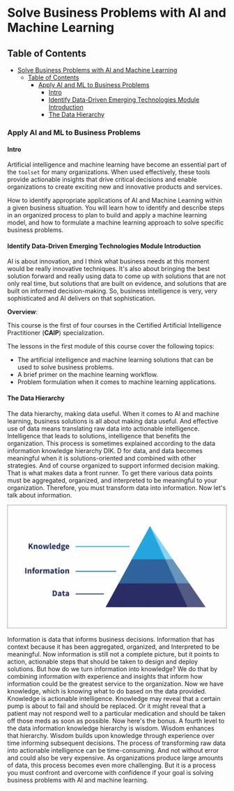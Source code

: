 # Solve Business Problems with AI and Machine Learning

## Table of Contents

- [Solve Business Problems with AI and Machine Learning](#solve-business-problems-with-ai-and-machine-learning)
  - [Table of Contents](#table-of-contents)
    - [Apply AI and ML to Business Problems](#apply-ai-and-ml-to-business-problems)
      - [Intro](#intro)
      - [Identify Data-Driven Emerging Technologies Module Introduction](#identify-data-driven-emerging-technologies-module-introduction)
      - [The Data Hierarchy](#the-data-hierarchy)

### Apply AI and ML to Business Problems

#### Intro

Artificial intelligence and machine learning have become an essential part of the `toolset` for many organizations. When used effectively, these tools provide actionable insights that drive critical decisions and enable organizations to create exciting new and innovative products and services.

How to identify appropriate applications of AI and Machine Learning within a given business situation. You will learn how to identify and describe steps in an organized process to plan to build and apply a machine learning model, and how to formulate a machine learning approach to solve specific business problems.

#### Identify Data-Driven Emerging Technologies Module Introduction

AI is about innovation, and I think what business needs at this moment would be really innovative techniques. It's also about bringing the best solution forward and really using data to come up with solutions that are not only real time, but solutions that are built on evidence, and solutions that are built on informed decision-making. So, business intelligence is very, very sophisticated and AI delivers on that sophistication.

**Overview**:

This course is the first of four courses in the Certified Artificial Intelligence Practitioner (**CAIP**) specialization.

The lessons in the first module of this course cover the following topics:

- The artificial intelligence and machine learning solutions that can be used to solve business problems.
- A brief primer on the machine learning workflow.
- Problem formulation when it comes to machine learning applications.

#### The Data Hierarchy

The data hierarchy, making data useful. When it comes to AI and machine learning, business solutions is all about making data useful. And effective use of data means translating raw data into actionable intelligence. Intelligence that leads to solutions, intelligence that benefits the organization. This process is sometimes explained according to the data information knowledge hierarchy DIK. D for data, and data becomes meaningful when it is solutions-oriented and combined with other strategies. And of course organized to support informed decision making. That is what makes data a front runner. To get there various data points must be aggregated, organized, and interpreted to be meaningful to your organization. Therefore, you must transform data into information. Now let's talk about information.

![images](images/1.png)

Information is data that informs business decisions. Information that has context because it has been aggregated, organized, and Interpreted to be meaningful. Now information is still not a complete picture, but it points to action, actionable steps that should be taken to design and deploy solutions. But how do we turn information into knowledge? We do that by combining information with experience and insights that inform how information could be the greatest service to the organization. Now we have knowledge, which is knowing what to do based on the data provided. Knowledge is actionable intelligence. Knowledge may reveal that a certain pump is about to fail and should be replaced. Or it might reveal that a patient may not respond well to a particular medication and should be taken off those meds as soon as possible. Now here's the bonus. A fourth level to the data information knowledge hierarchy is wisdom. Wisdom enhances that hierarchy. Wisdom builds upon knowledge through experience over time informing subsequent decisions. The process of transforming raw data into actionable intelligence can be time-consuming. And not without error and could also be very expensive. As organizations produce large amounts of data, this process becomes even more challenging. But it is a process you must confront and overcome with confidence if your goal is solving business problems with AI and machine learning.
